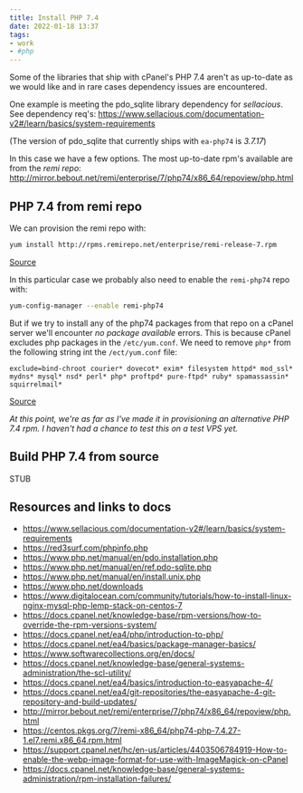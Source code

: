 ```yaml
---
title: Install PHP 7.4
date: 2022-01-18 13:37
tags:
- work
- #php
---
```


Some of the libraries that ship with cPanel's PHP 7.4 aren't as up-to-date as we
would like and in rare cases dependency issues are encountered. 

One example is meeting the pdo_sqlite library dependency for _sellacious_.
See dependency req's: https://www.sellacious.com/documentation-v2#/learn/basics/system-requirements

(The version of pdo_sqlite that currently ships with `ea-php74` is _3.7.17_)

In this case we have a few options. The most up-to-date rpm's available are from
the _remi repo_: http://mirror.bebout.net/remi/enterprise/7/php74/x86_64/repoview/php.html

## PHP 7.4 from remi repo

We can provision the remi repo with:

```bash
yum install http://rpms.remirepo.net/enterprise/remi-release-7.rpm
```

[Source](https://www.digitalocean.com/community/tutorials/how-to-install-linux-nginx-mysql-php-lemp-stack-on-centos-7)

In this particular case we probably also need to enable the `remi-php74` repo
with:

```bash
yum-config-manager --enable remi-php74
```

But if we try to install any of the php74 packages from that repo on a cPanel
server we'll encounter _no package available_ errors. This is because cPanel
excludes php packages in the `/etc/yum.conf`. We need to remove `php*` from the
following string int the `/ect/yum.conf` file:

```
exclude=bind-chroot courier* dovecot* exim* filesystem httpd* mod_ssl* mydns* mysql* nsd* perl* php* proftpd* pure-ftpd* ruby* spamassassin* squirrelmail*
```

[Source](https://docs.cpanel.net/knowledge-base/general-systems-administration/rpm-installation-failures/)

_At this point, we're as far as I've made it in provisioning an alternative PHP
7.4 rpm. I haven't had a chance to test this on a test VPS yet._

## Build PHP 7.4 from source

STUB

## Resources and links to docs

* https://www.sellacious.com/documentation-v2#/learn/basics/system-requirements
* https://red3surf.com/phpinfo.php
* https://www.php.net/manual/en/pdo.installation.php
* https://www.php.net/manual/en/ref.pdo-sqlite.php
* https://www.php.net/manual/en/install.unix.php
* https://www.php.net/downloads
* https://www.digitalocean.com/community/tutorials/how-to-install-linux-nginx-mysql-php-lemp-stack-on-centos-7
* https://docs.cpanel.net/knowledge-base/rpm-versions/how-to-override-the-rpm-versions-system/
* https://docs.cpanel.net/ea4/php/introduction-to-php/
* https://docs.cpanel.net/ea4/basics/package-manager-basics/
* https://www.softwarecollections.org/en/docs/
* https://docs.cpanel.net/knowledge-base/general-systems-administration/the-scl-utility/
* https://docs.cpanel.net/ea4/basics/introduction-to-easyapache-4/
* https://docs.cpanel.net/ea4/git-repositories/the-easyapache-4-git-repository-and-build-updates/
* http://mirror.bebout.net/remi/enterprise/7/php74/x86_64/repoview/php.html
* https://centos.pkgs.org/7/remi-x86_64/php74-php-7.4.27-1.el7.remi.x86_64.rpm.html
* https://support.cpanel.net/hc/en-us/articles/4403506784919-How-to-enable-the-webp-image-format-for-use-with-ImageMagick-on-cPanel
* https://docs.cpanel.net/knowledge-base/general-systems-administration/rpm-installation-failures/

